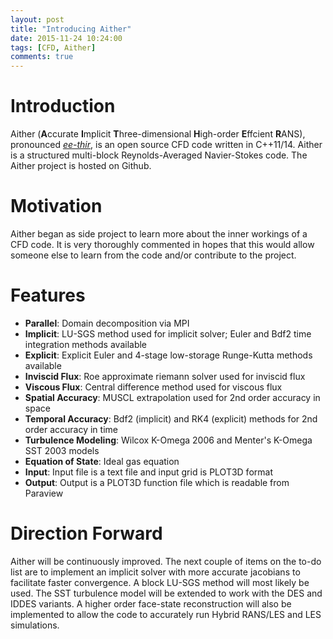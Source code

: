 ```yaml
---
layout: post
title: "Introducing Aither"
date: 2015-11-24 10:24:00
tags: [CFD, Aither]
comments: true
---
```

# Introduction
Aither (**A**ccurate **I**mplicit **T**hree-dimensional **H**igh-order **E**ffcient **R**ANS), pronounced [*ee-thir*](https://en.wikipedia.org/wiki/Aether_(mythology)), is an open source CFD code written in C++11/14. Aither is a structured multi-block Reynolds-Averaged Navier-Stokes code. The Aither project is hosted on Github.

# Motivation
Aither began as side project to learn more about the inner workings of a CFD code. It is very thoroughly commented in hopes that this would allow someone else to learn from the code and/or contribute to the project. 

# Features
- **Parallel**: Domain decomposition via MPI
- **Implicit**: LU-SGS method used for implicit solver; Euler and Bdf2 time integration methods available
- **Explicit**: Explicit Euler and 4-stage low-storage Runge-Kutta methods available
- **Inviscid Flux**: Roe approximate riemann solver used for inviscid flux
- **Viscous Flux**: Central difference method used for viscous flux
- **Spatial Accuracy**: MUSCL extrapolation used for 2nd order accuracy in space
- **Temporal Accuracy**: Bdf2 (implicit) and RK4 (explicit) methods for 2nd order accuracy in time
- **Turbulence Modeling**: Wilcox K-Omega 2006 and Menter's K-Omega SST 2003 models
- **Equation of State**: Ideal gas equation
- **Input**: Input file is a text file and input grid is PLOT3D format
- **Output**: Output is a PLOT3D function file which is readable from Paraview

# Direction Forward
Aither will be continuously improved. The next couple of items on the to-do list are to implement an implicit solver with more accurate jacobians to facilitate faster convergence. A block LU-SGS method will most likely be used. The SST turbulence model will be extended to work with the DES and IDDES variants. A higher order face-state reconstruction will also be implemented to allow the code to accurately run Hybrid RANS/LES and LES simulations.
